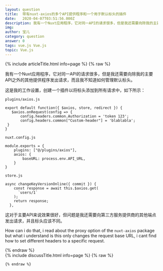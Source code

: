 ```yaml
---
layout: question
title:  带有nuxt-axios的多个API提供程序和一个用于默认标头的插件
date:   2020-04-07T03:51:56.000Z
description: 我有一个Nuxt应用程序，它对同一API的请求很多，但是我还需要向除我的主要API之外的其他提供程序发出请求，而且我不知道如何管理默认标头。这是我的工...
img: 
author: 宝儿
category: question
answer: 0
tags: vue.js Vue.js
topic: Vue.js
---
```

<div class="article-root">
  <div class="article">
    {% include articleTitle.html info=page %}
    {% raw %}
    <div class="article-content"><p><font style="vertical-align: inherit;"><font style="vertical-align: inherit;">我有一个Nuxt应用程序，它对同一API的请求很多，但是我还需要向除我的主要API之外的其他提供程序发出请求，而且我不知道如何管理默认标头。</font></font></p>

<p><font style="vertical-align: inherit;"><font style="vertical-align: inherit;">这是我的工作设置，创建一个插件以将标头添加到所有请求中，如下所示：</font></font></p>

<p><code>plugins/axios.js</code></p>

<pre><code>export default function({ $axios, store, redirect }) {<font></font>
   $axios.onRequest(config =&gt; {<font></font>
       config.headers.common.Authorization = 'token 123';<font></font>
       config.headers.common["Custom-header"] = 'blablabla';<font></font>
 }<font></font>
}<font></font>
</code></pre>

<p><code>nuxt.config.js</code></p>

<pre><code>module.exports = {<font></font>
    plugins: ["@/plugins/axios"],<font></font>
    axios: {<font></font>
        baseURL: process.env.API_URL,<font></font>
    }<font></font>
}<font></font>
</code></pre>

<p><code>store.js</code></p>

<pre><code>async changeKeyVersionOnline({ commit }) {<font></font>
    const response = await this.$axios.get(<font></font>
      `users/1`<font></font>
    );<font></font>
    return response;<font></font>
  },<font></font>
</code></pre>

<p><font style="vertical-align: inherit;"><font style="vertical-align: inherit;">这对于主要API来说效果很好，但问题是我还需要向第三方服务提供商的其他端点发出请求，并且标头应该不同。</font></font></p>

<p>How can i do that, i read about the proxy option of the <code>nuxt-axios</code> package but what i understand is this only changes the request base URL, i cant find how to set different headers to a specific request.</p></div>
    {% endraw %}
  </div>

  <div class="discuss-wrapper">
    {% include discussTitle.html info=page %}
    {% raw %}
    
    {% endraw %}
  </div>
<div>
